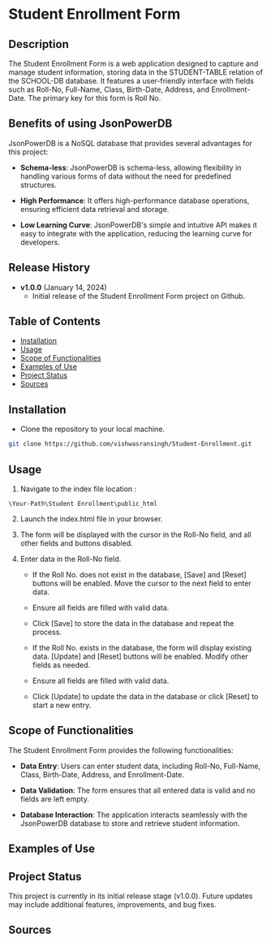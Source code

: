 # Student Enrollment Form


## Description

The Student Enrollment Form is a web application designed to capture and manage student information, storing data in the STUDENT-TABLE relation of the SCHOOL-DB database. It features a user-friendly interface with fields such as Roll-No, Full-Name, Class, Birth-Date, Address, and Enrollment-Date. The primary key for this form is Roll No.




## Benefits of using JsonPowerDB

JsonPowerDB is a NoSQL database that provides several advantages for this project:

- **Schema-less**: JsonPowerDB is schema-less, allowing flexibility in handling various forms of data without the need for predefined structures.

- **High Performance**: It offers high-performance database operations, ensuring efficient data retrieval and storage.

- **Low Learning Curve**: JsonPowerDB's simple and intuitive API makes it easy to integrate with the application, reducing the learning curve for developers.



## Release History

- **v1.0.0** (January 14, 2024)
  - Initial release of the Student Enrollment Form project on Github.

## Table of Contents

- [Installation](#installation)
- [Usage](#usage)
- [Scope of Functionalities](#scope-of-functionalities)
- [Examples of Use](#examples-of-use)
- [Project Status](project-status)
- [Sources](sources)




## Installation
  - Clone the repository to your local machine.

```bash
git clone https://github.com/vishwasransingh/Student-Enrollment.git
```

## Usage

1. Navigate to the index file location : 

  `\Your-Path\Student Enrollment\public_html`

2. Launch the index.html file in your browser.

3. The form will be displayed with the cursor in the Roll-No field, and all other fields and buttons disabled.

4. Enter data in the Roll-No field.
   - If the Roll No. does not exist in the database, [Save] and [Reset] buttons will be enabled. Move the cursor to the next field to enter data.
   - Ensure all fields are filled with valid data.
   - Click [Save] to store the data in the database and repeat the process.
   
   - If the Roll No. exists in the database, the form will display existing data. [Update] and [Reset] buttons will be enabled. Modify other fields as needed.
   - Ensure all fields are filled with valid data.
   - Click [Update] to update the data in the database or click [Reset] to start a new entry.







## Scope of Functionalities

The Student Enrollment Form provides the following functionalities:

- **Data Entry**: Users can enter student data, including Roll-No, Full-Name, Class, Birth-Date, Address, and Enrollment-Date.

- **Data Validation**: The form ensures that all entered data is valid and no fields are left empty.

- **Database Interaction**: The application interacts seamlessly with the JsonPowerDB database to store and retrieve student information.




## Examples of Use



## Project Status

This project is currently in its initial release stage (v1.0.0). Future updates may include additional features, improvements, and bug fixes.


## Sources
